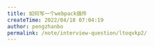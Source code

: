 ```yaml
---
title: 如何写一个webpack插件
createTime: 2022/04/18 07:04:19
author: pengzhanbo
permalink: /note/interview-question/ltoqvkp2/
---
```

